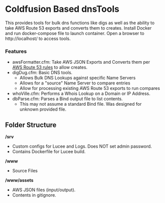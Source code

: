 # Coldfusion Based dnsTools

This provides tools for bulk dns functions like digs as well as the ability to take AWS Route 53 exports and converts them to creates. Install 
Docker and run docker-compose file to launch container. Open a browser to http://localhost/ to access tools.

### Features 
- awsFormatter.cfm: Take AWS JSON Exports and Converts them per [AWS Route 53 rules](https://docs.aws.amazon.com/Route53/latest/DeveloperGuide/hosted-zones-migrating.html#hosted-zones-migrating-edit-records) to allow creates. 
- digDug.cfm: Basic DNS tools.
  - Allows Bulk DNS Lookups against specific Name Servers
  - Allows for a "source" Name Server to compare entries
  - Allow for processing existing AWS Route 53 exports to run compares
- whoVille.cfm: Performs a Whois Lookup on a Domain or IP Address.
- dbParse.cfm: Parses a Bind output file to list contents.
  - This may not assume a standard Bind file. Was designed for unknown provided file.


## Folder Structure

**/srv**
- Custom configs for Lucee and Logs. Does NOT set admin password.
- Contains Dockerfile for Lucee build.

**/www**
- Source Files

**/www/assets**
- AWS JSON files (input/output).
- Contents in gitignore.


